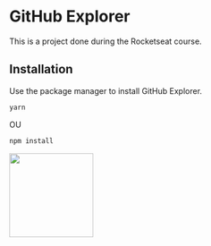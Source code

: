 # GitHub Explorer

This is a project done during the Rocketseat course.

## Installation

Use the package manager to install GitHub Explorer.

```bash
yarn
```

OU

```bash
npm install
```

<img src=”https://github.com/darlanthiago/github_explorer/blob/master/src/assets/img/screenshot.png” height="150">
